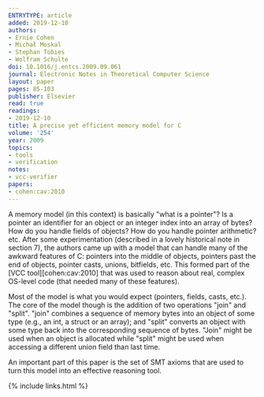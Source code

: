 ```yaml
---
ENTRYTYPE: article
added: 2019-12-10
authors:
- Ernie Cohen
- Michał Moskal
- Stephan Tobies
- Wolfram Schulte
doi: 10.1016/j.entcs.2009.09.061
journal: Electronic Notes in Theoretical Computer Science
layout: paper
pages: 85-103
publisher: Elsevier
read: true
readings:
- 2019-12-10
title: A precise yet efficient memory model for C
volume: '254'
year: 2009
topics:
- tools
- verification
notes:
- vcc-verifier
papers:
- cohen:cav:2010
---
```


A memory model (in this context) is basically "what is a pointer"?
Is a pointer an identifier for an object or an integer index into an array of bytes?
How do you handle fields of objects?
How do you handle pointer arithmetic?
etc.
After some experimentation (described in a lovely historical note in section 7), the authors came up with a model
that can handle many of the awkward features of C:
pointers into the middle of objects,
pointers past the end of objects,
pointer casts,
unions,
bitfields,
etc.
This formed part of the [VCC tool][cohen:cav:2010] that was used to reason about
real, complex OS-level code (that needed many of these features).

Most of the model is what you would expect (pointers, fields, casts, etc.).
The core of the model though is the addition of two operations "join" and "split".
"join" combines a sequence of memory bytes into an object of some type (e.g., an int, a struct or an array);
and "split" converts an object with some type back into the corresponding sequence of bytes.
"Join" might be used when an object is allocated while "split" might be used when accessing a different union field than last time.

An important part of this paper is the set of SMT axioms that are used to turn this model into an effective reasoning tool.

{% include links.html %}
